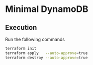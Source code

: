 # Minimal DynamoDB

## Execution

Run the following commands

```bash
terraform init
terraform apply   --auto-approve=true
terraform destroy --auto-approve=true
```